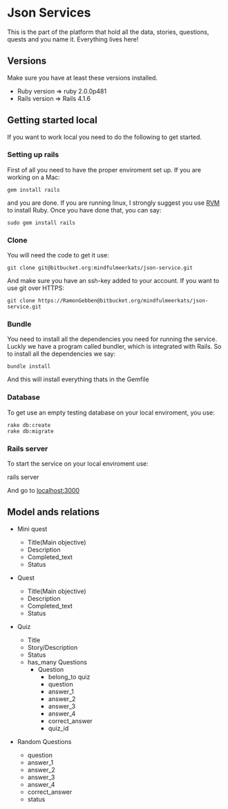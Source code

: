 # Json Services

This is the part of the platform that hold all the data, stories, questions, quests and you name it. Everything lives here!

## Versions
Make sure you have at least these versions installed.

- Ruby version => ruby 2.0.0p481
- Rails version => Rails 4.1.6

## Getting started local

If you want to work local you need to do the following to get started.

### Setting up rails

First of all you need to have the proper enviroment set up.
If you are working on a Mac:

    gem install rails

and you are done.
If you are running linux, I strongly suggest you use [RVM](http://rvm.io/) to install Ruby.
Once you have done that, you can say:

    sudo gem install rails

### Clone

You will need the code to get it use:

    git clone git@bitbucket.org:mindfulmeerkats/json-service.git

And make sure you have an ssh-key added to your account. If you want to use git over HTTPS:

    git clone https://RamonGebben@bitbucket.org/mindfulmeerkats/json-service.git

### Bundle
You need to install all the dependencies you need for running the service.
Luckly we have a program called bundler, which is integrated with Rails.
So to install all the dependencies we say:

    bundle install

And this will install everything thats in the Gemfile

### Database

To get use an empty testing database on your local enviroment, you use:

    rake db:create
    rake db:migrate


### Rails server

To start the service on your local enviroment use:

  rails server

And go to [localhost:3000](http://localhost:3000)


## Model ands relations

- Mini quest
  - Title(Main objective)
  - Description
  - Completed_text
  - Status


- Quest
  - Title(Main objective)
  - Description
  - Completed_text
  - Status


- Quiz
  - Title
  - Story/Description
  - Status
  - has_many Questions
    - Question
      - belong_to quiz
      - question
      - answer_1
      - answer_2
      - answer_3
      - answer_4
      - correct_answer
      - quiz_id


- Random Questions
  - question
  - answer_1
  - answer_2
  - answer_3
  - answer_4
  - correct_answer
  - status
